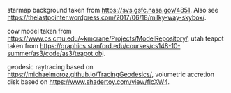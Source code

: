 starmap background taken from https://svs.gsfc.nasa.gov/4851. Also see https://thelastpointer.wordpress.com/2017/06/18/milky-way-skybox/.

cow model taken from https://www.cs.cmu.edu/~kmcrane/Projects/ModelRepository/, utah teapot taken from https://graphics.stanford.edu/courses/cs148-10-summer/as3/code/as3/teapot.obj.

geodesic raytracing based on https://michaelmoroz.github.io/TracingGeodesics/, volumetric accretion disk based on https://www.shadertoy.com/view/flcXW4.